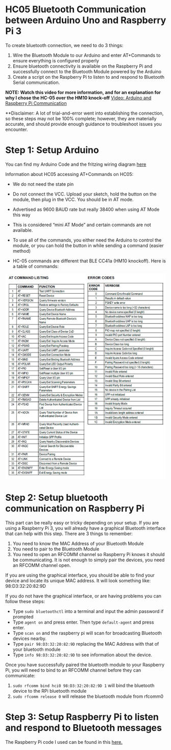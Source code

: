 # HC05 Bluetooth Communication between Arduino Uno and Raspberry Pi 3
To create bluetooth connection, we need to do 3 things:

1. Wire the Bluetooth Module to our Arduino and enter AT+Commands to ensure everything is configured properly
2. Ensure bluetooth connectivity is available on the Raspberry Pi and successfully connect to the Bluetooth Module powered by the Arduino
3. Create a script on the Raspberry Pi to listen to and respond to Bluetooth Serial communication.

**NOTE: Watch this video for more information, and for an explanation for why I chose the HC-05 over the HM10 knock-off**
[Video: Arduino and Raspberry Pi Communication](https://www.youtube.com/watch?v=rnuwRSg_uRA&lc=z23atfo5vzndepyxv04t1aokgmi5e4jk1yjotohtn2zjbk0h00410)

**Disclaimer: A lot of trial-and-error went into establishing the connection, so these steps may not be 100% complete; however, they are materially accurate, and should provide enough guidance to troubleshoot issues you encounter.

# Step 1: Setup Arduino #
You can find my Arduino Code and the fritzing wiring diagram [here](https://create.arduino.cc/editor/jweston/3dbd933f-5a90-4fa9-82c4-6ebc5d4ae3c7/preview)

Information about HC05 accessing AT+Commands on HC05:

* We do not need the state pin
* Do not connect the VCC. Upload your sketch, hold the button on the module, then plug in the VCC. You should be in AT mode.
* Advertised as 9600 BAUD rate but really 38400 when using AT Mode this way
* This is considered “mini AT Mode” and certain commands are not available.
* To use all of the commands, you either need the Arduino to control the module, or you can hold the button in while sending a command (easier method)

* HC-05 commands are different that BLE CC41a (HM10 knockoff). Here is a table of commands:

![HC05 AT](https://github.com/Josh-Weston/ArduinoRPi/blob/master/HC05.png)

# Step 2: Setup bluetooth communication on Raspberry Pi #
This part can be really easy or tricky depending on your setup. If you are using a Raspberry Pi 3, you will already have a graphical Bluetooth interface that can help with this step. There are 3 things to remember:

1. You need to know the MAC Address of your Bluetooth Module
2. You need to pair to the Bluetooth Module
3. You need to open an RFCOMM channel so Raspberry Pi knows it should be communicating. It is not enough to simply pair the devices, you need an RFCOMM channel open.

If you are using the graphical interface, you should be able to find your device and locate its unique MAC address. It will look something like: 98:D3:32:20:82:9D

If you do not have the graphical interface, or are having problems you can follow these steps:

* Type `sudo bluetoothctl` into a terminal and input the admin password if prompted
* Type `agent on` and press enter. Then type `default-agent` and press enter.
* Type `scan on` and the raspberry pi will scan for broadcasting Bluetooth devices nearby.
* Type `pair 98:D3:32:20:82:9D` replacing the MAC Address with that of your bluetooth module
* Type `info 98:D3:32:20:82:9D` to see information about the device.

Once you have successfully paired the bluetooth module to your Raspberry Pi, you will need to bind to an RFCOMM channel before they can communicate:

1. `sudo rfcomm bind hci0 98:D3:32:20:82:9D 1` will bind the bluetooth device to the RPi bluetooth module
2. `sudo rfcomm release 0` will release the bluetooth module from rfcomm0


# Step 3: Setup Raspberry Pi to listen and respond to Bluetooth messages #
The Raspberry Pi code I used can be found in this [here.](https://github.com/Josh-Weston/ArduinoRPi/blob/master/HC05_bluetooth_read.py)


